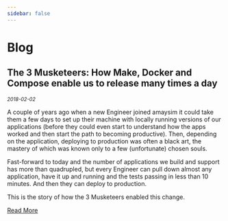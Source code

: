 ```yaml
---
sidebar: false
---
```


# Blog

## The 3 Musketeers: How Make, Docker and Compose enable us to release many times a day

<sub>_2018-02-02_</sub>

A couple of years ago when a new Engineer joined amaysim it could take them a few days to set up their machine with locally running versions of our applications (before they could even start to understand how the apps worked and then start the path to becoming productive). Then, depending on the application, deploying to production was often a black art, the mastery of which was known only to a few (unfortunate) chosen souls.

Fast-forward to today and the number of applications we build and support has more than quadrupled, but every Engineer can pull down almost any application, have it up and running and the tests passing in less than 10 minutes. And then they can deploy to production.

This is the story of how the 3 Musketeers enabled this change.

[Read More](https://amaysim.engineering/the-3-musketeers-how-make-docker-and-compose-enable-us-to-release-many-times-a-day-e92ca816ef17)
